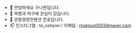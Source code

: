 - 👋 안녕하세요 구나현입니다.
- 👀 여행과 야구에 관심이 있습니다.
- 🌱 관광경영컨벤션 전공입니다.
- 📫 인스타그램 : to_nxhyxn / 이메일 : rnskgus0503@naver.com

<!---
9nahyun/9nahyun is a ✨ special ✨ repository because its `README.md` (this file) appears on your GitHub profile.
You can click the Preview link to take a look at your changes.
--->
